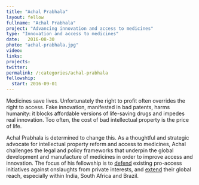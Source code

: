```yaml
---
title: "Achal Prabhala"
layout: fellow
fullname: "Achal Prabhala"
project: "Advancing innovation and access to medicines"
type: "Innovation and access to medicines"
date:   2016-08-30
photo: "achal-prabhala.jpg"
video:
links:
projects:
twitter:
permalink: /:categories/achal-prabhala
fellowship:
  start: 2016-09-01
---
```

Medicines save lives. Unfortunately the right to profit often overrides the right to access. Fake innovation, manifested in bad patents, harms humanity: it blocks affordable versions of life-saving drugs and impedes real innovation. Too often, the cost of bad intellectual property is the price of life.

Achal Prabhala is determined to change this. As a thoughtful and strategic advocate for intellectual property reform and access to medicines, Achal challenges the legal and policy frameworks that underpin the global development and manufacture of medicines in order to improve access and innovation. The focus of his fellowship is to [defend](http://blogs.wsj.com/indiarealtime/2015/03/19/inside-india-indias-fight-against-big-pharma-patents-is-a-just-war/) existing pro-access initiatives against onslaughts from private interests, and [extend](http://www.healthgap.org/op_ed_what_patent_reform_in_brazil_and_south_africa_can_mean) their global reach, especially within India, South Africa and Brazil.
